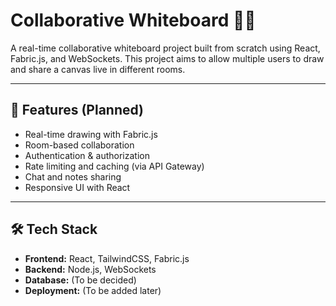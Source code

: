 # Collaborative Whiteboard 🎨📝

A real-time collaborative whiteboard project built from scratch using React, Fabric.js, and WebSockets. This project aims to allow multiple users to draw and share a canvas live in different rooms.

---

## 🚀 Features (Planned)

- Real-time drawing with Fabric.js
- Room-based collaboration
- Authentication & authorization
- Rate limiting and caching (via API Gateway)
- Chat and notes sharing
- Responsive UI with React

---

## 🛠️ Tech Stack

- **Frontend:** React, TailwindCSS, Fabric.js
- **Backend:** Node.js, WebSockets
- **Database:** (To be decided)
- **Deployment:** (To be added later)
